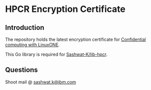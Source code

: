 # HPCR Encryption Certificate

## Introduction
The repository holds the latest encryption certificate for [Confidential computing with LinuxONE](https://cloud.ibm.com/docs/vpc?topic=vpc-about-se).

This Go library is required for [Sashwat-K/lib-hpcr](https://github.com/Sashwat-K/lib-hpcr).

## Questions
Shoot mail @ sashwat.k@ibm.com
